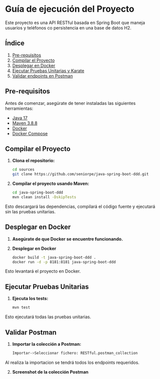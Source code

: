 # Guía de ejecución del Proyecto

Este proyecto es una API RESTful basada en Spring Boot que maneja usuarios y teléfonos co persistencia en una base de datos H2.

## Índice

1. [Pre-requisitos](#pre-requisitos)
2. [Compilar el Proyecto](#compilar-el-proyecto)
3. [Desplegar en Docker](#desplegar-en-docker)
4. [Ejecutar Pruebas Unitarias y Karate](#ejecutar-pruebas-unitarias-y-karate)
5. [Validar endpoints en Postman](#validar-endpoints-en-postman)

## Pre-requisitos

Antes de comenzar, asegúrate de tener instaladas las siguientes herramientas:

- [Java 17](https://www.oracle.com/java/technologies/javase-jdk17-downloads.html)
- [Maven 3.8.8](https://maven.apache.org/download.cgi)
- [Docker](https://www.docker.com/products/docker-desktop)
- [Docker Compose](https://docs.docker.com/compose/install/)

## Compilar el Proyecto

1. **Clona el repositorio:**

   ```bash
   cd sources
   git clone https://github.com/seniorpe/java-spring-boot-ddd.git
   
   
2. **Compilar el proyecto usando Maven:**

   ```bash
   cd java-spring-boot-ddd
   mvn clean install -DskipTests
   
 Esto descargará las dependencias, compilará el código fuente y ejecutará sin las pruebas unitarias.

## Desplegar en Docker

1. **Asegúrate de que Docker se encuentre funcionando.**
   
2. **Desplegar en Docker**

   ```bash
   docker build -t java-spring-boot-ddd .
   docker run -d -p 8181:8181 java-spring-boot-ddd
   
Esto levantará el proyecto en Docker.

## Ejecutar Pruebas Unitarias

1. **Ejecuta los tests:**

   ```bash
   mvn test
   
Esto ejecutará todas las pruebas unitarias.

## Validar Postman
1. **Importar la colección a Postman:**
   ```bash
   Importar->Seleccionar fichero: RESTful.postman_collection
   
Al realiza la importacion se tendrá todos los endpoints requeridos.

2. **Screenshot de la colección Postman**





